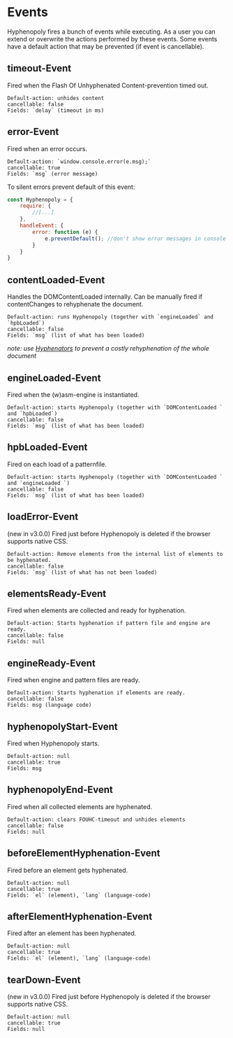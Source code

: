 # Events
Hyphenopoly fires a bunch of events while executing. As a user you can extend or overwrite the actions performed by these events.
Some events have a default action that may be prevented (if event is cancellable).

## timeout-Event
Fired when the Flash Of Unhyphenated Content-prevention timed out.

````
Default-action: unhides content
cancellable: false
Fields: `delay` (timeout in ms)
````

## error-Event
Fired when an error occurs.

````
Default-action: `window.console.error(e.msg);`
cancellable: true
Fields: `msg` (error message)
````

To silent errors prevent default of this event:

````javascript
const Hyphenopoly = {
    require: {
        //[...]
    },
    handleEvent: {
        error: function (e) {
            e.preventDefault(); //don't show error messages in console
        }
    }
}
````

## contentLoaded-Event
Handles the DOMContentLoaded internally.
Can be manually fired if contentChanges to rehyphenate the document.

````
Default-action: runs Hyphenopoly (together with `engineLoaded` and `hpbLoaded`)
cancellable: false
Fields: `msg` (list of what has been loaded)
````

_note: use [Hyphenators](./Hyphenators.md) to prevent a costly rehyphenation of the whole document_

## engineLoaded-Event
Fired when the (w)asm-engine is instantiated.

````
Default-action: starts Hyphenopoly (together with `DOMContentLoaded ` and `hpbLoaded`)
cancellable: false
Fields: `msg` (list of what has been loaded)
````

## hpbLoaded-Event
Fired on each load of a patternfile.

````
Default-action: starts Hyphenopoly (together with `DOMContentLoaded ` and `engineLoaded `)
cancellable: false
Fields: `msg` (list of what has been loaded)
````

## loadError-Event
(new in v3.0.0)
Fired just before Hyphenopoly is deleted if the browser supports native CSS.

````
Default-action: Remove elements from the internal list of elements to be hyphenated.
cancellable: false
Fields: `msg` (list of what has not been loaded)
````

## elementsReady-Event
Fired when elements are collected and ready for hyphenation.

````
Default-action: Starts hyphenation if pattern file and engine are ready.
cancellable: false
Fields: null
````

## engineReady-Event
Fired when engine and pattern files are ready.

````
Default-action: Starts hyphenation if elements are ready.
cancellable: false
Fields: msg (language code)
````

## hyphenopolyStart-Event
Fired when Hyphenopoly starts.

````
Default-action: null
cancellable: true
Fields: msg
````

## hyphenopolyEnd-Event
Fired when all collected elements are hyphenated.

````
Default-action: clears FOUHC-timeout and unhides elements
cancellable: false
Fields: null
````

## beforeElementHyphenation-Event
Fired before an element gets hyphenated.

````
Default-action: null
cancellable: true
Fields: `el` (element), `lang` (language-code)
````

## afterElementHyphenation-Event
Fired after an element has been hyphenated.

````
Default-action: null
cancellable: true
Fields: `el` (element), `lang` (language-code)
````

## tearDown-Event
(new in v3.0.0)
Fired just before Hyphenopoly is deleted if the browser supports native CSS.

````
Default-action: null
cancellable: true
Fields: null
````